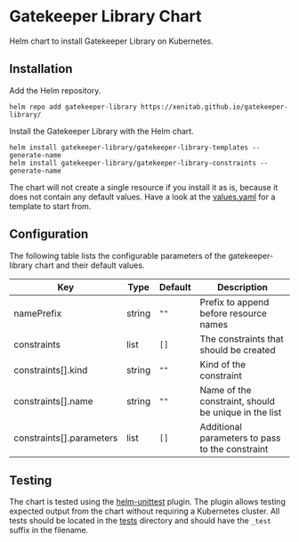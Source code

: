 # Gatekeeper Library Chart
Helm chart to install Gatekeeper Library on Kubernetes.

## Installation
Add the Helm repository.
```shell
helm repo add gatekeeper-library https://xenitab.github.io/gatekeeper-library/
```

Install the Gatekeeper Library with the Helm chart.
```shell
helm install gatekeeper-library/gatekeeper-library-templates --generate-name
helm install gatekeeper-library/gatekeeper-library-constraints --generate-name
```

The chart will not create a single resource if you install it as is, because it does not contain
any default values. Have a look at the [values.yaml](./values.yaml) for a template to start from.

## Configuration
The following table lists the configurable parameters of the gatekeeper-library chart and their default values.

| Key | Type | Default | Description |
|-----|------|---------|-------------|
| namePrefix | string | `""` | Prefix to append before resource names |
| constraints | list | `[]` | The constraints that should be created |
| constraints[].kind | string | `""` | Kind of the constraint |
| constraints[].name | string | `""` | Name of the constraint, should be unique in the list |
| constraints[].parameters | list | `[]` | Additional parameters to pass to the constraint |

## Testing
The chart is tested using the [helm-unittest](https://github.com/quintush/helm-unittest) plugin. The plugin allows
testing expected output from the chart without requiring a Kubernetes cluster. All tests should be located in the
[tests](./tests) directory and should have the `_test` suffix in the filename.
